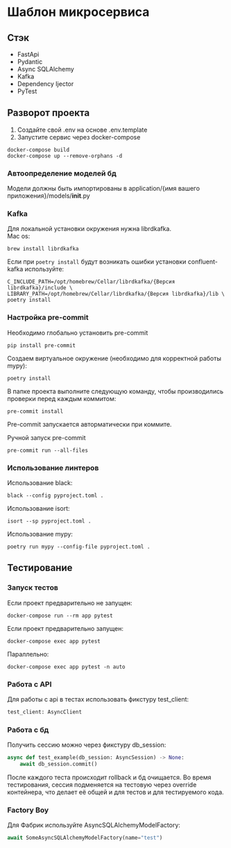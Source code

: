 # Шаблон микросервиса

## Стэк

* FastApi
* Pydantic
* Async SQLAlchemy
* Kafka
* Dependency Ijector
* PyTest

## Разворот проекта

1. Создайте свой .env на основе .env.template
1. Запустите сервис через docker-compose

```shell
docker-compose build
docker-compose up --remove-orphans -d
```

### Автоопределение моделей бд

Модели должны быть импортированы в application/{имя вашего приложения}/models/__init__.py

### Kafka

Для локальной установки окружения нужна librdkafka. \
Mac os:

```shell
brew install librdkafka
```

Если при ```poetry install``` будут возникать ошибки установки
confluent-kafka используйте:

```shell
C_INCLUDE_PATH=/opt/homebrew/Cellar/librdkafka/{Версия librdkafka}/include \
LIBRARY_PATH=/opt/homebrew/Cellar/librdkafka/{Версия librdkafka}/lib \
poetry install
```

### Настройка pre-commit

Необходимо глобально установить pre-commit

```shell
pip install pre-commit
```

Создаем виртуальное окружение (необходимо для корректной работы mypy):

```shell
poetry install
```

В папке проекта выполните следующую команду,
чтобы производились проверки перед каждым коммитом:

```shell
pre-commit install
```

Pre-commit запускается авторматически при коммите.

Ручной запуск pre-commit

```
pre-commit run --all-files
```

### Использование линтеров

Использование black:

```shell
black --config pyproject.toml .
```

Использование isort:

```shell
isort --sp pyproject.toml .
```

Использование mypy:

```shell
poetry run mypy --config-file pyproject.toml .
```

## Тестирование

### Запуск тестов

Если проект предварительно не запущен:

```shell
docker-compose run --rm app pytest
```

Если проект предварительно запущен:

```shell
docker-compose exec app pytest
```

Параллельно:

```shell
docker-compose exec app pytest -n auto
```

### Работа с API

Для работы с api в тестах использовать фикстуру test_client:

```python
test_client: AsyncClient
```

### Работа с бд

Получить сессию можно через фикстуру db_session:

```python
async def test_example(db_session: AsyncSession) -> None:
    await db_session.commit()
```

После каждого теста происходит rollback и бд очищается.
Во время тестирования, сессия подменяется на тестовую через override контейнера,
что делает её общей и для тестов и для тестируемого кода.

### Factory Boy

Для Фабрик используйте AsyncSQLAlchemyModelFactory:

```python
await SomeAsyncSQLAlchemyModelFactory(name="test")
```
